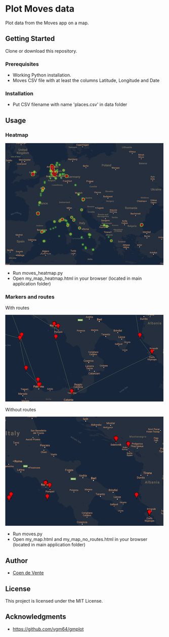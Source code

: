 # Plot Moves data

Plot data from the Moves app on a map.

## Getting Started

Clone or download this repository.

### Prerequisites

* Working Python installation.
* Moves CSV file with at least the columns Latitude, Longitude and Date

### Installation
* Put CSV filename with name 'places.csv' in data folder

## Usage

### Heatmap
![Heatmap](example_imgs/heatmap.png)

* Run moves_heatmap.py
* Open my_map_heatmap.html in your browser (located in main application folder)

### Markers and routes
With routes

![With routes](example_imgs/with_routes.png)

Without routes

![No routes](example_imgs/no_routes.png)

* Run moves.py
* Open my_map.html and my_map_no_routes.html in your browser (located in main application folder)

## Author

* [Coen de Vente](https://github.com/coendevente)

## License

This project is licensed under the MIT License.

## Acknowledgments

* https://github.com/vgm64/gmplot
